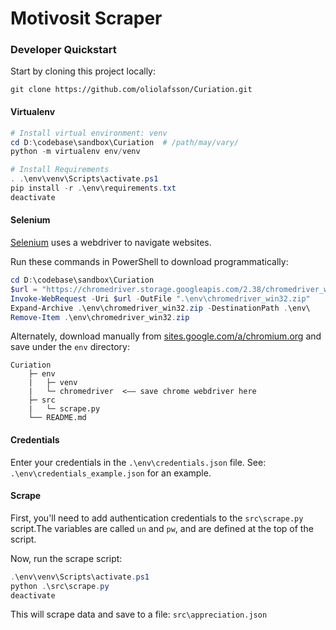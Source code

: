 # Motivosit Scraper

### Developer Quickstart

Start by cloning this project locally:
```
git clone https://github.com/oliolafsson/Curiation.git
```
#### Virtualenv

```PowerShell
# Install virtual environment: venv
cd D:\codebase\sandbox\Curiation  # /path/may/vary/
python -m virtualenv env/venv

# Install Requirements
. .\env\venv\Scripts\activate.ps1
pip install -r .\env\requirements.txt
deactivate
```

#### Selenium

[Selenium](http://selenium-python.readthedocs.io) uses a webdriver to navigate websites.

Run these commands in PowerShell to download programmatically:

```PowerShell
cd D:\codebase\sandbox\Curiation
$url = "https://chromedriver.storage.googleapis.com/2.38/chromedriver_win32.zip"
Invoke-WebRequest -Uri $url -OutFile ".\env\chromedriver_win32.zip"
Expand-Archive .\env\chromedriver_win32.zip -DestinationPath .\env\
Remove-Item .\env\chromedriver_win32.zip
```

Alternately, download manually from [sites.google.com/a/chromium.org](https://sites.google.com/a/chromium.org/chromedriver/) and save under the `env` directory:

```
Curiation
    ├─ env
    |   ├─ venv
    |   └─ chromedriver  <–– save chrome webdriver here
    ├─ src
    |   └─ scrape.py
    └── README.md
```
#### Credentials
Enter your credentials in the `.\env\credentials.json` file.
See: `.\env\credentials_example.json` for an example.

#### Scrape

First, you'll need to add authentication credentials to the `src\scrape.py` script.The variables are called `un` and `pw`, and are defined at the top of the script.

Now, run the scrape script:
```PowerShell
.\env\venv\Scripts\activate.ps1
python .\src\scrape.py
deactivate
```

This will scrape data and save to a file:
`src\appreciation.json`
